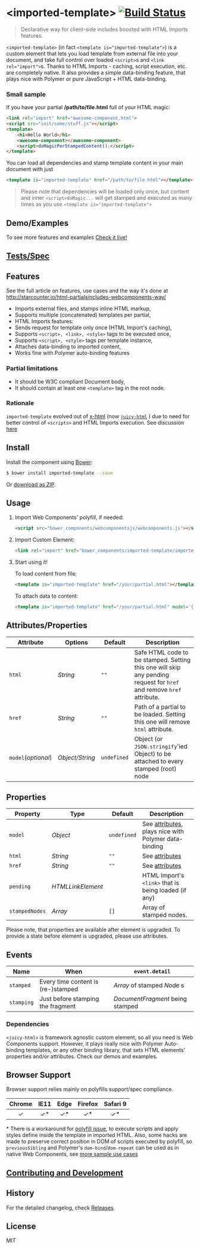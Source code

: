 &lt;imported-template&gt; [![Build Status](https://travis-ci.org/Juicy/imported-template.svg?branch=master)](https://travis-ci.org/Juicy/imported-template)
==============
> Declarative way for client-side includes boosted with HTML Imports features.

`<imported-template>` (in fact `<template is="imported-template">`) is a custom element that lets you load template from external file into your document, and take full control over loaded `<script>`s and `<link rel="import">`s. Thanks to HTML Imports - caching, script execution, etc. are completely native.
It also provides a simple data-binding feature, that plays nice with Polymer or pure JavaScript + HTML data-binding.

### Small sample

If you have your partial **/path/to/file.html** full of your HTML magic:
```html
<link rel="import" href="awesome-component.html">
<script src="init/some/stuff.js"></script>
<template>
	<h1>Hello World</h1>
	<awesome-component></awesome-component>
	<script>doMagicPerStampedContent();</script>
</template>
```
You can load all dependencies and stamp template content in your main document with just
```html
<template is="imported-template" href="/path/to/file.html"></template>
```

> Please note that dependencies will be loaded only once, but content and inner `<script>doMagic...` will get stamped and executed as many times as you use `<template is="imported-template">`

## Demo/Examples

To see more features and examples
[Check it live!](http://juicy.github.io/imported-template/examples/index.html)

## [Tests/Spec](http://juicy.github.io/imported-template/test/)

## Features
See the full article on features, use cases and the way it's done at http://starcounter.io/html-partialsincludes-webcomponents-way/

 - Imports external files, and stamps inline HTML markup,
 - Supports multiple (concatenated) templates per partial,
 - HTML Imports features:
  - Sends request for template only once (HTML Import's caching),
  - Supports `<script>, <link>, <style>` tags to be executed once,
  - Supports `<script>, <style>` tags per template instance,
 - Attaches data-binding to imported content,
 - Works fine with Polymer auto-binding features


### Partial limitations

 - It should be W3C compliant Document body,
 - It should contain at least one `<template>` tag in the root node.

### Rationale

`imported-template` evolved out of [x-html](https://github.com/PuppetJs/x-html) (now [`juicy-html`](https://github.com/Juicy/juicy-html) ) due to need for better control of `<scripts>` and HTML Imports execution. See discussion [here](https://github.com/Juicy/juicy-html/issues/8)


## Install

Install the component using [Bower](http://bower.io/):

```sh
$ bower install imported-template --save
```

Or [download as ZIP](https://github.com/Juicy/imported-template/archive/master.zip).

## Usage

1. Import Web Components' polyfill, if needed:

    ```html
    <script src="bower_components/webcomponentsjs/webcomponents.js"></script>
    ```

2. Import Custom Element:

    ```html
    <link rel="import" href="bower_components/imported-template/imported-template.html"/>
    ```

3. Start using it!

	To load content from file:
    ```html
    <template is="imported-template" href="/your/partial.html"></template>
    ```
	To attach data to content:
    ```html
    <template is="imported-template" href="/your/partial.html" model='{"json":"data"}'></template>
	```

## Attributes/Properties

Attribute           | Options         | Default     | Description
---                 | ---             | ---         | ---
`html`              | *String*		  | `""`	    | Safe HTML code to be stamped. Setting this one will skip any pending request for `href` and remove `href` attribute.
`href`              | *String*		  | `""`	    | Path of a partial to be loaded. Setting this one will remove `html` attribute.
`model`(_optional_) | *Object/String* | `undefined` | Object (or `JSON.stringify`'ied Object) to be attached to every stamped (root) node

## Properties

Property       | Type              | Default       | Description
---            | ---               | ---           | ---
`model`        | *Object*          | `undefined`   | See [attributes](#Attributes), plays nice with Polymer data-binding
`html`         | *String*          | `""`	       | See [attributes](#Attributes)
`href`         | *String*          | `""`	       | See [attributes](#Attributes)
`pending`      | *HTMLLinkElement* |               | HTML Import's `<link>` that is being loaded (if any)
`stampedNodes` | *Array*           | `[]`          | Array of stamped nodes.

Please note, that properties are available after element is upgraded.
To provide a state before element is upgraded, please use attributes.

## Events

Name       | When                               | `event.detail`
---        | ---                                | ---
`stamped`  | Every time content is (re-)stamped | *Array* of stamped *Node* s
`stamping` | Just before stamping the fragment  | *DocumentFragment*	being stamped

### Dependencies

`<juicy-html>` is framework agnostic custom element, so all you need is Web Components support. However, it plays really nice with Polymer Auto-binding templates, or any other binding library, that sets HTML elements' properties and/or attributes. Check our demos and examples.

## Browser Support

Browser support relies mainly on polyfills support/spec compliance.

| Chrome | IE11 | Edge | Firefox  | Safari 9 |
|:------:|:----:|:----:|:--------:|:--------:|
|  ✓     | ✓*   | ✓*   | ✓*       | ✓*       |

\* There is a workaround for [polyfill issue](https://github.com/webcomponents/webcomponentsjs/issues/470), to execute scripts and apply styles define inside the template in imported HTML. Also, some hacks are made to preserve correct position in DOM of scripts executed by polyfill, so `previousSibling` and Polymer's `dom-bind`/`dom-repeat` can be used as in native Web Components, see [more sample use cases](https://github.com/Juicy/imported-template/tree/master/test/use-cases)


## [Contributing and Development](CONTRIBUTING.md)

## History

For the detailed changelog, check [Releases](https://github.com/Juicy/imported-template/releases).

## License

MIT
